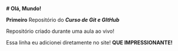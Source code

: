 **# Olá, Mundo!**

 **Primeiro** Repositório do ***Curso de Git e GItHub***

 Repositório criado durante uma aula ao vivo!

Essa linha eu adicionei diretamente no site! __QUE IMPRESSIONANTE!__
